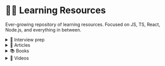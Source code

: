 # 🙇‍♂️ Learning Resources

Ever-growing repository of learning resources. Focused on JS, TS, React, Node.js, and everything in between.

<details><summary>💸 Interview prep</summary>
  
<details><summary>Behavioral questions</summary>
Non technical questions, mostly targeted towards knowing the candidate.

[LINK](/notes/Behavioral_Questions/Behavioral_Questions.md)
</details>
  
<details><summary>Technical questions</summary>
Technical questions, centered on the frontend stack.

[LINK](/notes/Technical_Questions/Technical_Questions.md)
</details>
  
</details>

<details><summary>📝 Articles</summary>

 * [comlink - Simpler interfaces for WebWorkers](https://davidea.st/articles/comlink-simple-web-worker/)
 * [Clean Code in JS](https://github.com/ryanmcdermott/clean-code-javascript)
 * [Offer negotiation in Silicon Valley](https://medium.com/@bayareabelletrist/how-i-negotiated-a-software-engineer-offer-in-silicon-valley-f11590f5c656)
 * [How not to bomb offer negotiations](https://medium.com/free-code-camp/how-not-to-bomb-your-offer-negotiation-c46bb9bc7dea)
 * [10 TS tips](https://medium.com/@martin_hotell/10-typescript-pro-tips-patterns-with-or-without-react-5799488d6680)
 * [Questions to ask in a remote interview](https://medium.com/free-code-camp/how-to-interview-for-a-remote-job-f6282ee0365d)
 * [Writting Epics & User stories](https://productcoalition.com/how-to-write-epics-and-user-stories-best-practice-1de5b983900)
 * [Web animation performance fundamentals](https://www.freecodecamp.org/news/web-animation-performance-fundamentals)
 * [Dont parse, validate](https://lexi-lambda.github.io/blog/2019/11/05/parse-don-t-validate/)
 * [Tao of Node](https://alexkondov.com/tao-of-node/#business-logic-middleware)
  
</details>

<details><summary>📚 Books</summary>

 * [TODO]()
  
</details>

<details><summary>🎥 Videos</summary>

 * [Rich Harris - SPAs kill the web](https://www.youtube.com/watch?app=desktop&v=860d8usGC0o)
 * [Rich Harris - Rethinking reactivity](https://www.youtube.com/watch?v=AdNJ3fydeao&list=PLbQXBqcPbGN7elxkOnPAmJF9exd7xsSg2&index=1)
 * [Indie maker - Moodmonk](https://www.youtube.com/watch?v=c4l8e7pJCsA)
 * [A Treatise on State](https://www.youtube.com/watch?v=tBz3UmZG_bk)
</details>
